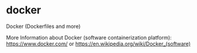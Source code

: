 # docker
Docker (Dockerfiles and more)

More Information about Docker (software containerization platform): https://www.docker.com/ or https://en.wikipedia.org/wiki/Docker_(software)

